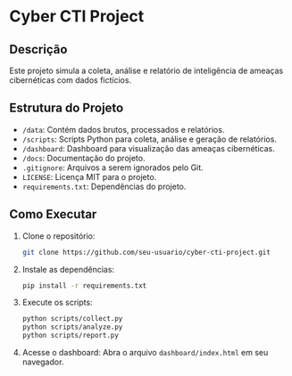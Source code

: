 # Cyber CTI Project

## Descrição
Este projeto simula a coleta, análise e relatório de inteligência de ameaças cibernéticas com dados fictícios.

## Estrutura do Projeto

- `/data`: Contém dados brutos, processados e relatórios.
- `/scripts`: Scripts Python para coleta, análise e geração de relatórios.
- `/dashboard`: Dashboard para visualização das ameaças cibernéticas.
- `/docs`: Documentação do projeto.
- `.gitignore`: Arquivos a serem ignorados pelo Git.
- `LICENSE`: Licença MIT para o projeto.
- `requirements.txt`: Dependências do projeto.

## Como Executar

1. Clone o repositório:
   ```bash
   git clone https://github.com/seu-usuario/cyber-cti-project.git
   ```

2. Instale as dependências:
   ```bash
   pip install -r requirements.txt
   ```

3. Execute os scripts:
   ```bash
   python scripts/collect.py
   python scripts/analyze.py
   python scripts/report.py
   ```

4. Acesse o dashboard:
   Abra o arquivo `dashboard/index.html` em seu navegador.